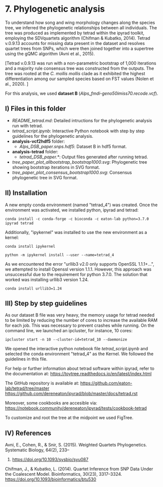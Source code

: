 # 7. Phylogenetic analysis

To understand how song and wing morphology changes along the species tree, we inferred the phylogenetic relationships between all individuals. The tree was produced as implemented by tetrad within the ipyrad toolkit, employing the SDVquartets algorithm (Chifman & Kubatko, 2014). Tetrad v.0.9.13 accounts for missing data present in the dataset and resolves quartet trees from SNPs, which were then joined together into a supertree using the gQMC algorithm (Avni et al., 2015). 

[Tetrad v.0.9.13 was run with a non-parametric bootstrap of 1,000 iterations and a majority rule consensus tree was constructed from the outputs. The tree was rooted at the *C. mollis mollis* clade as it exhibited the highest differentiation among our sampled species based on FST values (Nolen et al., 2020). ]

For this analysis, we used **dataset B** (*Alps_fmdi-geno50imiss70.recode.vcf*).


## I) Files in this folder

- *README_tetrad.md*: Detailed intructions for the phylogenetic analysis run with tetrad.
- *tetrad_script.ipynb*: Interactive Python notebook with step by step guidelines for the phylogenetic analysis.
- **analysis-vcf2hdf5** folder: 
  - *Alps_DSB_paper.snps.hdf5*: Dataset B in hdf5 format.
- **analysis-tetrad** folder:
  - *tetrad_DSB_paper.\**: Output files generated after running tetrad.
- *tree_paper_plot_allbootstrap_bootstrap1000.svg*: Phylogenetic tree showing bootstrap iterations in SVG format.
- *tree_paper_plot_consensus_bootstrap1000.svg*: Consensus phylogenetic tree in SVG format.


## II) Installation

A new empty conda environment (named "tetrad_4") was created. Once the environment was activated, we installed python, ipyrad and tetrad:
```
conda install -c conda-forge -c bioconda -c eaton-lab python=3.7.0 ipyrad tetrad
```
Additionally, "ipykernel" was installed to use the new environment as a kernel:
```
conda install ipykernel

python -m ipykernel install --user --name=tetrad_4
```

As we encountered the error "urllib3 v2.0 only supports OpenSSL 1.1.1+...", we attempted to install Openssl version 1.1.1. However, this approach was unsuccessful due to the requirement for python 3.7.0. The solution that worked was installing urllib3 version 1.24.
```
conda install urllib3=1.24
```


## III) Step by step guidelines

As our dataset B file was very heavy, the memory usage for tetrad needed to be limited by reducing the number of cores to increase the available RAM for each job. This was necessary to prevent crashes while running. On the command line, we launched an ipcluster, for instance, 10 cores:
```
ipcluster start -n 10 --cluster-id=tetrad_10 --daemonize
```

We opened the interactive python notebook file *tetrad_script.ipynb* and selected the conda environment "tetrad_4" as the Kernel. We followed the guidelines in this file.

For help or further information about tetrad software within ipyrad, refer to the documentation at: 
https://toytree.readthedocs.io/en/latest/index.html 

The GitHub repository is available at: 
https://github.com/eaton-lab/tetrad/tree/master 
https://github.com/dereneaton/ipyrad/blob/master/docs/tetrad.rst 

Moreover, some cookbooks are accesible via: 
https://notebook.community/dereneaton/ipyrad/tests/cookbook-tetrad 

To customize and root the tree at the midpoint we used FigTree.

## IV) References

Avni, E., Cohen, R., & Snir, S. (2015). Weighted Quartets Phylogenetics. Systematic Biology, 64(2), 233–
1.   https://doi.org/10.1093/sysbio/syu087

Chifman, J., & Kubatko, L. (2014). Quartet Inference from SNP Data Under the Coalescent Model. 
Bioinformatics, 30(23), 3317–3324. https://doi.org/10.1093/bioinformatics/btu530
